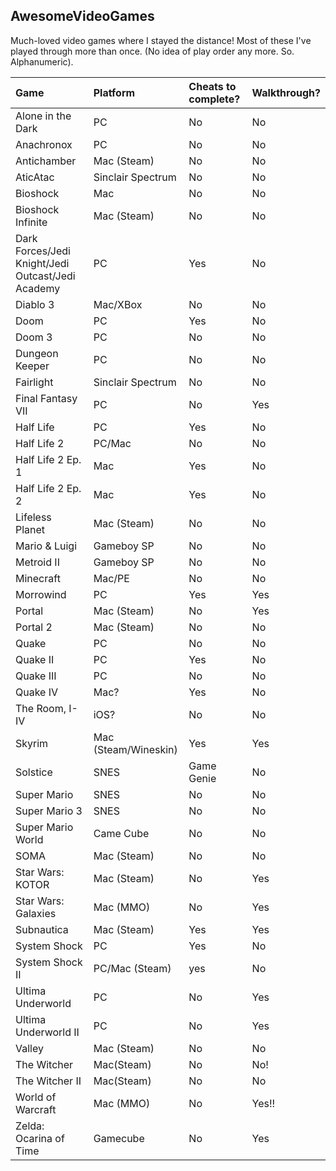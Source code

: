 ## AwesomeVideoGames
Much-loved video games where I stayed the distance! Most of these I've played through more than once. (No idea of play order any more. So. Alphanumeric).

| Game | Platform | Cheats to complete? | Walkthrough? |
|:--|:--|:--|:--|
| Alone in the Dark | PC | No | No |
| Anachronox | PC | No | No |
| Antichamber | Mac (Steam) | No | No |
| AticAtac | Sinclair Spectrum | No | No |
| Bioshock | Mac | No | No |
| Bioshock Infinite | Mac (Steam) | No | No |
| Dark Forces/Jedi Knight/Jedi Outcast/Jedi Academy | PC | Yes | No |
| Diablo 3 | Mac/XBox | No | No |
| Doom | PC | Yes | No |
| Doom 3 | PC | No | No |
| Dungeon Keeper | PC | No | No |
| Fairlight | Sinclair Spectrum | No | No |
| Final Fantasy VII | PC | No | Yes |
| Half Life | PC | Yes | No |
| Half Life 2 | PC/Mac | No | No |
| Half Life 2 Ep. 1 | Mac | Yes | No |
| Half Life 2 Ep. 2 | Mac | Yes | No |
| Lifeless Planet | Mac (Steam)| No | No |
| Mario & Luigi | Gameboy SP | No | No |
| Metroid II | Gameboy SP | No | No |
| Minecraft | Mac/PE | No | No |
| Morrowind | PC | Yes | Yes |
| Portal | Mac (Steam) | No | Yes |
| Portal 2 | Mac (Steam) | No | No |
| Quake | PC | No | No |
| Quake II | PC | Yes | No |
| Quake III | PC | No | No |
| Quake IV | Mac? | Yes | No |
| The Room, I-IV | iOS? | No | No |
| Skyrim | Mac (Steam/Wineskin) | Yes | Yes |
| Solstice | SNES | Game Genie | No |
| Super Mario | SNES | No | No |
| Super Mario 3 | SNES | No | No |
| Super Mario World | Came Cube | No | No |
| SOMA | Mac (Steam) | No | No |
| Star Wars: KOTOR | Mac (Steam) | No | Yes |
| Star Wars: Galaxies | Mac (MMO) | No | Yes |
| Subnautica | Mac (Steam) | Yes | Yes |
| System Shock | PC | Yes | No |
| System Shock II | PC/Mac (Steam) | yes | No |
| Ultima Underworld | PC | No | Yes |
| Ultima Underworld II | PC | No | Yes |
| Valley | Mac (Steam) | No | No |
| The Witcher | Mac(Steam) | No | No! |
| The Witcher II | Mac(Steam) | No | No |
| World of Warcraft | Mac (MMO) | No | Yes!! |
| Zelda: Ocarina of Time | Gamecube | No | Yes |
